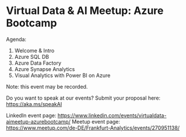 Virtual Data & AI Meetup: Azure Bootcamp
========================================

Agenda:

1. Welcome & Intro
2. Azure SQL DB
3. Azure Data Factory
4. Azure Synapse Analytics
5. Visual Analytics with Power BI on Azure

Note: this event may be recorded.

Do you want to speak at our events? Submit your proposal here: https://aka.ms/speakAI

LinkedIn event page: https://www.linkedin.com/events/virtualdata-aimeetup-azurebootcamp/
Meetup event page: https://www.meetup.com/de-DE/Frankfurt-Analytics/events/270951138/
